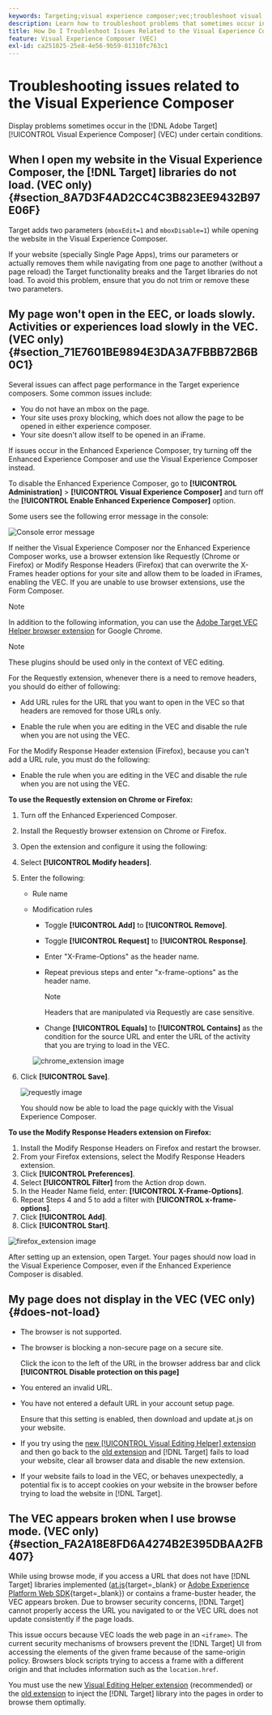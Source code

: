 ```yaml
---
keywords: Targeting;visual experience composer;vec;troubleshoot visual experience composer;troubleshooting;tls;tls 1.2
description: Learn how to troubleshoot problems that sometimes occur in the Adobe [!DNL Target] Visual Experience Composer (VEC) under certain conditions.
title: How Do I Troubleshoot Issues Related to the Visual Experience Composer?
feature: Visual Experience Composer (VEC)
exl-id: ca251025-25e8-4e56-9b59-81310fc763c1
---
```

# Troubleshooting issues related to the Visual Experience Composer

Display problems sometimes occur in the [!DNL Adobe Target] [!UICONTROL Visual Experience Composer] (VEC) under certain conditions.

## When I open my website in the Visual Experience Composer, the [!DNL Target] libraries do not load. (VEC only) {#section_8A7D3F4AD2CC4C3B823EE9432B97E06F}

Target adds two parameters (`mboxEdit=1` and `mboxDisable=1`) while opening the website in the Visual Experience Composer.

If your website (specially Single Page Apps), trims our parameters or actually removes them while navigating from one page to another (without a page reload) the Target functionality breaks and the Target libraries do not load. 
To avoid this problem, ensure that you do not trim or remove these two parameters.  

## My page won't open in the EEC, or loads slowly. Activities or experiences load slowly in the VEC. (VEC only) {#section_71E7601BE9894E3DA3A7FBBB72B6B0C1}

Several issues can affect page performance in the Target experience composers. Some common issues include:

* You do not have an mbox on the page. 
* Your site uses proxy blocking, which does not allow the page to be opened in either experience composer. 
* Your site doesn't allow itself to be opened in an iFrame.

If issues occur in the Enhanced Experience Composer, try turning off the Enhanced Experience Composer and use the Visual Experience Composer instead.

To disable the Enhanced Experience Composer, go to **[!UICONTROL Administration]** > **[!UICONTROL Visual Experience Composer]** and turn off the **[!UICONTROL Enable Enhanced Experience Composer]** option.

Some users see the following error message in the console:

![Console error message](/help/main/c-experiences/c-visual-experience-composer/r-troubleshoot-composer/assets/console_error_message.jpg)

If neither the Visual Experience Composer nor the Enhanced Experience Composer works, use a browser extension like Requestly (Chrome or Firefox) or Modify Response Headers (Firefox) that can overwrite the X-Frames header options for your site and allow them to be loaded in iFrames, enabling the VEC. If you are unable to use browser extensions, use the Form Composer.

>[!NOTE]
>
>In addition to the following information, you can use the [Adobe Target VEC Helper browser extension](/help/main/c-experiences/c-visual-experience-composer/r-troubleshoot-composer/vec-helper-browser-extension.md) for Google Chrome.


>[!NOTE]
>
>These plugins should be used only in the context of VEC editing.
>
>For the Requestly extension, whenever there is a need to remove headers, you should do either of following:
>
>* Add URL rules for the URL that you want to open in the VEC so that headers are removed for those URLs only.
>
>* Enable the rule when you are editing in the VEC and disable the rule when you are not using the VEC.
>
>For the Modify Response Header extension (Firefox), because you can't add a URL rule, you must do the following:
>
>* Enable the rule when you are editing in the VEC and disable the rule when you are not using the VEC.

**To use the Requestly extension on Chrome or Firefox:**

1. Turn off the Enhanced Experienced Composer. 
1. Install the Requestly browser extension on Chrome or Firefox. 
1. Open the extension and configure it using the following: 
1. Select **[!UICONTROL Modify headers]**. 
1. Enter the following:

    * Rule name 
    * Modification rules

        * Toggle **[!UICONTROL Add]** to **[!UICONTROL Remove]**. 
        * Toggle **[!UICONTROL Request]** to **[!UICONTROL Response]**. 
        * Enter "X-Frame-Options" as the header name. 
        * Repeat previous steps and enter "x-frame-options" as the header name.

          >[!NOTE]
          >
          >Headers that are manipulated via Requestly are case sensitive.

        * Change **[!UICONTROL Equals]** to **[!UICONTROL Contains]** as the condition for the source URL and enter the URL of the activity that you are trying to load in the VEC.

      ![chrome_extension image](assets/chrome_extension.png)

1. Click **[!UICONTROL Save]**.

   ![requestly image](assets/requestly.png)

   You should now be able to load the page quickly with the Visual Experience Composer.

**To use the Modify Response Headers extension on Firefox:**

1. Install the Modify Response Headers on Firefox and restart the browser. 
1. From your Firefox extensions, select the Modify Response Headers extension. 
1. Click **[!UICONTROL Preferences]**. 
1. Select **[!UICONTROL Filter]** from the Action drop down. 
1. In the Header Name field, enter: **[!UICONTROL X-Frame-Options]**. 
1. Repeat Steps 4 and 5 to add a filter with **[!UICONTROL x-frame-options]**. 
1. Click **[!UICONTROL Add]**. 
1. Click **[!UICONTROL Start]**.

![firefox_extension image](assets/firefox_extension.png)

After setting up an extension, open Target. Your pages should now load in the Visual Experience Composer, even if the Enhanced Experience Composer is disabled.

## My page does not display in the VEC (VEC only) {#does-not-load}

* The browser is not supported. 
* The browser is blocking a non-secure page on a secure site.

  Click the icon to the left of the URL in the browser address bar and click **[!UICONTROL Disable protection on this page]** 
* You entered an invalid URL. 
* You have not entered a default URL in your account setup page.

  Ensure that this setting is enabled, then download and update at.js on your website.

* If you try using the [new [!UICONTROL Visual Editing Helper] extension](/help/main/c-experiences/c-visual-experience-composer/r-troubleshoot-composer/visual-editing-helper-extension.md) and then go back to the [old extension](/help/main/c-experiences/c-visual-experience-composer/r-troubleshoot-composer/vec-helper-browser-extension.md) and [!DNL Target] fails to load your website, clear all browser data and disable the new extension.

* If your website fails to load in the VEC, or behaves unexpectedly, a potential fix is to accept cookies on your website in the browser before trying to load the website in [!DNL Target].

## The VEC appears broken when I use browse mode. (VEC only) {#section_FA2A18E8FD6A4274B2E395DBAA2FB407}

While using browse mode, if you access a URL that does not have [!DNL Target] libraries implemented ([at.js](https://experienceleague.adobe.com/docs/target-dev/developer/client-side/at-js-implementation/overview.html){target=_blank} or [Adobe Experience Platform Web SDK](https://experienceleague.adobe.com/docs/target-dev/developer/client-side/aep-web-sdk.html){target=_blank}) or contains a frame-buster header, the VEC appears broken. Due to browser security concerns, [!DNL Target] cannot properly access the URL you navigated to or the VEC URL does not update consistently if the page loads.

This issue occurs because VEC loads the web page in an `<iframe>`. The current security mechanisms of browsers prevent the [!DNL Target] UI from accessing the elements of the given frame because of the same-origin policy. Browsers block scripts trying to access a frame with a different origin and that includes information such as the `location.href`.

You must use the new [Visual Editing Helper extension](/help/main/c-experiences/c-visual-experience-composer/r-troubleshoot-composer/visual-editing-helper-extension.md) (recommended) or the [old extension](/help/main/c-experiences/c-visual-experience-composer/r-troubleshoot-composer/vec-helper-browser-extension.md) to inject the [!DNL Target] library into the pages in order to browse them optimally.
